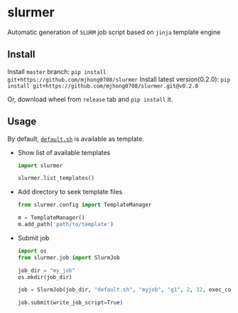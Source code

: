 # slurmer

Automatic generation of `SLURM` job script based on `jinja` template engine


## Install

Install `master` branch: `pip install git+https://github.com/mjhong0708/slurmer`
Install latest version(0.2.0): `pip install git+https://github.com/mjhong0708/slurmer.git@v0.2.0`

Or, download wheel from `release` tab and `pip install` it.


## Usage

By default, [`default.sh`](https://github.com/mjhong0708/slurmer/blob/master/slurmer/templates/default.sh) is available as template.

- Show list of available templates

  ```python
  import slurmer

  slurmer.list_templates()
  ```
- Add directory to seek template files

  ```python
  from slurmer.config import TemplateManager

  m = TemplateManager()
  m.add_path('path/to/template')
  ```
- Submit job
  
  ```python
  import os
  from slurmer.job import SlurmJob

  job_dir = "my_job"
  os.mkdir(job_dir)

  job = SlurmJob(job_dir, "default.sh", "myjob", "g1", 2, 32, exec_command="echo 'Hello'")

  job.submit(write_job_script=True)
  ```
